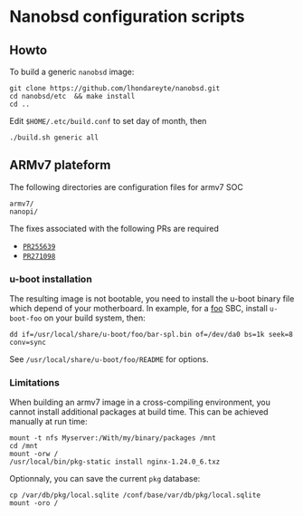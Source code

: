 #  Nanobsd configuration scripts

## Howto

To build a generic ```nanobsd``` image:

    git clone https://github.com/lhondareyte/nanobsd.git  
    cd nanobsd/etc  && make install
    cd ..

Edit ```$HOME/.etc/build.conf``` to set day of month, then

    ./build.sh generic all

## ARMv7 plateform

The following directories are configuration files for armv7 SOC

    armv7/
    nanopi/

The fixes associated with the following PRs are required

 * [`PR255639`](https://bugs.freebsd.org/bugzilla/show_bug.cgi?id=255639)
 * [`PR271098`](https://bugs.freebsd.org/bugzilla/show_bug.cgi?id=271098)

### u-boot installation

The resulting image is not bootable, you need to install the u-boot binary file  which depend of your motherboard. In example, for a [foo](https://en.wikipedia.org/wiki/Foobar) SBC, install `u-boot-foo` on your build system, then:

    dd if=/usr/local/share/u-boot/foo/bar-spl.bin of=/dev/da0 bs=1k seek=8 conv=sync

See `/usr/local/share/u-boot/foo/README` for options.

### Limitations

When building an armv7 image in a cross-compiling environment, you cannot install additional packages at build time. This can be achieved manually at run time:

    mount -t nfs Myserver:/With/my/binary/packages /mnt
    cd /mnt
    mount -orw /
    /usr/local/bin/pkg-static install nginx-1.24.0_6.txz
    
Optionnaly, you can save the current `pkg` database:

    cp /var/db/pkg/local.sqlite /conf/base/var/db/pkg/local.sqlite
    mount -oro /
    
